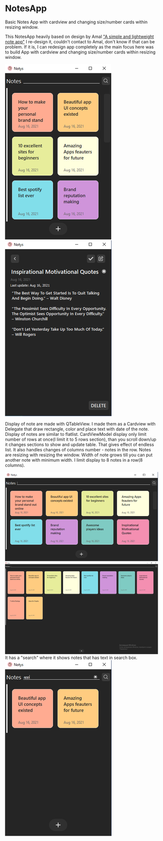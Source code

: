 # NotesApp
Basic Notes App with cardview and changing size/number cards within resizing window.

This NotesApp heavily based on design by Amal ["A simple and lightweight note app"](https://dribbble.com/shots/11875872-A-simple-and-lightweight-note-app/attachments/3501130?mode=media)
I re-design it, couldn't contact to Amal, don't know if that can be problem. If it is, I can redesign app completely as the main focus here was to build App with cardview and changing size/number cards within resizing window.

![alt text](https://raw.githubusercontent.com/MelonLemon/NotesApp/master/ui/snapshots/snapShot1.PNG)
![alt text](https://raw.githubusercontent.com/MelonLemon/NotesApp/master/ui/snapshots/snapShot2.PNG)

Display of note are made with QTableView. I made them as a Cardview with Delegate that draw rectangle, color and place text with date of the note.
Display of notes are similar to flatlist. CardViewModel display only limit number of rows at once(I limit it to 5 rows section), than you scroll down/up it changes sections to show and update table. That gives effect of endless list. It also handles changes of columns number - notes in the row. 
Notes are resizing with resizing the window. Width of note grows till you can put another note with minimum width. I limit display to 8 notes in a row(8 columns).

![alt text](https://raw.githubusercontent.com/MelonLemon/NotesApp/master/ui/snapshots/snapShot4.PNG)
![alt text](https://raw.githubusercontent.com/MelonLemon/NotesApp/master/ui/snapshots/snapShot6.PNG)
It has a "search" where it shows notes that has text in search box.  
![alt text](https://raw.githubusercontent.com/MelonLemon/NotesApp/master/ui/snapshots/snapShot5.PNG)

